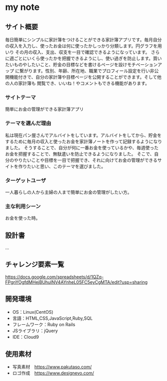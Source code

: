 # my note
## サイト概要
毎日簡単にシンプルに家計簿をつけることができる家計簿アプリです。毎月自分の収入を入力し、使ったお金は何に使ったかしっかり分類します。円グラフを用いり
その月の収入、支出、収支を一目で確認できるようになっています。
さらに週ごとにいくら使ったかを把握できるようにし、使い過ぎを防止します。買いたいものやしたいこと、貯金の目標などを書けるページを設けモチベーションアップ
に繋がります。性別、年齢、所在地、職業でプロフィール設定を行い非公開機能付きで、自分の家計簿や目標ページを公開することができます。そして他の人の家計簿も
閲覧でき、いいね！やコメントもできる機能があります。

### サイトテーマ
簡単にお金の管理ができる家計簿アプリ

### テーマを選んだ理由
私は現在パン屋さんでアルバイトをしています。アルバイトをしてから、貯金をするために毎月の収入と使ったお金を家計簿ノートを作って記録するようになりました。
そうすることで、自分が何に一番お金を使っているかや、毎週使ったお金を把握することで、無駄遣いを防止できるようになりました。
そこで、自分のやりたいことや目標を一目で把握でき、それに向けてお金の管理ができるサイトを作りたいと思い、このテーマを選びました。

### ターゲットユーザ
一人暮らしの人から主婦の人まで簡単にお金の管理がしたい方。

### 主な利用シーン
お金を使った時。

## 設計書
...

## チャレンジ要素一覧
https://docs.google.com/spreadsheets/d/1QZq-FPgnYOgfdMHejBUhuINV4AYnheL05FC5eyCgMTA/edit?usp=sharing

## 開発環境
- OS：Linux(CentOS)
- 言語：HTML,CSS,JavaScript,Ruby,SQL
- フレームワーク：Ruby on Rails
- JSライブラリ：jQuery
- IDE：Cloud9

## 使用素材
- 写真素材　https://www.pakutaso.com/
- ロゴ作成　https://www.designevo.com/